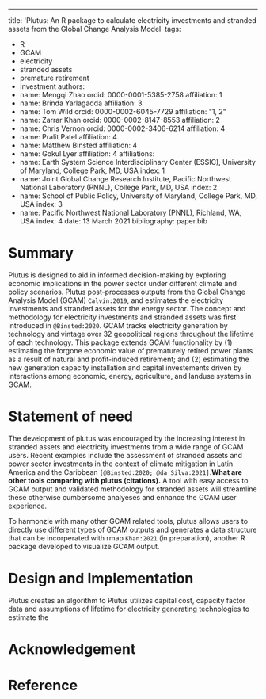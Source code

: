 ---
title: 'Plutus: An R package to calculate electricity investments and stranded assets from the Global Change Analysis Model'
tags:
  - R
  - GCAM
  - electricity
  - stranded assets
  - premature retirement
  - investment
authors:
  - name: Mengqi Zhao
    orcid: 0000-0001-5385-2758
    affiliation: 1
  - name: Brinda Yarlagadda
    affiliation: 3
  - name: Tom Wild
    orcid: 0000-0002-6045-7729
    affiliation: "1, 2"
  - name: Zarrar Khan
    orcid: 0000-0002-8147-8553
    affiliation: 2
  - name: Chris Vernon
    orcid: 0000-0002-3406-6214
    affiliation: 4
  - name: Pralit Patel
    affiliation: 4
  - name: Matthew Binsted
    affiliation: 4
  - name: Gokul Lyer
    affiliation: 4
affiliations:
  - name: Earth System Science Interdisciplinary Center (ESSIC), University of Maryland, College Park, MD, USA
    index: 1
  - name: Joint Global Change Research Institute, Pacific Northwest National Laboratory (PNNL), College Park, MD, USA
    index: 2
  - name: School of Public Policy, University of Maryland, College Park, MD, USA
    index: 3
  - name: Pacific Northwest National Laboratory (PNNL), Richland, WA, USA
    index: 4
date: 13 March 2021
bibliography: paper.bib


# Summary
Plutus is designed to aid in informed decision-making by exploring economic implications in the power sector under different climate and policy scenarios. Plutus post-processes outputs from the Global Change Analysis Model (GCAM) `Calvin:2019`, and estimates the electricity investments and stranded assets for the energy sector. The concept and methodology for electricity investments and stranded assets was first introduced in `@Binsted:2020`. GCAM tracks electricity generation by technology and vintage over 32 geopolitical regions throughout the lifetime of each technology. This package extends GCAM functionality by (1) estimating the forgone economic value of prematurely retired power plants as a result of natural and profit-induced retirement; and (2) estimating the new generation capacity installation and capital investements driven by interactions among economic, energy, agriculture, and landuse systems in GCAM.


# Statement of need
The development of plutus was encouraged by the increasing interest in stranded assets and electricity investments from a wide range of GCAM users. Recent examples include the assessment of stranded assets and power sector investments in the context of climate mitigation in Latin America and the Caribbean `[@Binsted:2020; @da Silva:2021]`.**What are other tools comparing with plutus (citations).** A tool with easy access to GCAM output and validated methodology for stranded assets will streamline these otherwise cumbersome analyeses and enhance the GCAM user experience.

To harmonzie with many other GCAM related tools, plutus allows users to directly use different types of GCAM outputs and generates a data structure that can be incorperated with rmap `Khan:2021` (in preparation), another R package developed to visualize GCAM output. 


# Design and Implementation
Plutus creates an algorithm to 
Plutus utilizes capital cost, capacity factor data and assumptions of lifetime for electricity generating technologies to estimate the 



# Acknowledgement


# Reference
